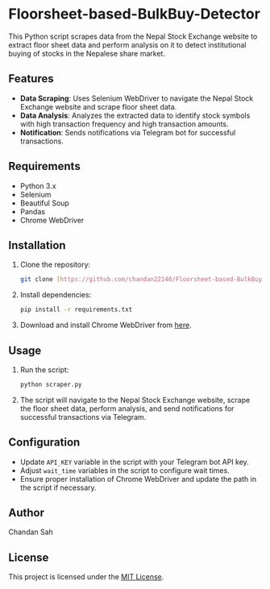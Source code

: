 
# Floorsheet-based-BulkBuy-Detector

This Python script scrapes data from the Nepal Stock Exchange website to extract floor sheet data and perform analysis on it to detect institutional buying of stocks in the Nepalese share market.

## Features

- **Data Scraping**: Uses Selenium WebDriver to navigate the Nepal Stock Exchange website and scrape floor sheet data.
- **Data Analysis**: Analyzes the extracted data to identify stock symbols with high transaction frequency and high transaction amounts.
- **Notification**: Sends notifications via Telegram bot for successful transactions.

## Requirements

- Python 3.x
- Selenium
- Beautiful Soup
- Pandas
- Chrome WebDriver

## Installation

1. Clone the repository:

    ```bash
    git clone [https://github.com/chandan22140/Floorsheet-based-BulkBuy-Detector](https://github.com/chandan22140/Floorsheet-based-BulkBuy-Detector)
    ```

2. Install dependencies:

    ```bash
    pip install -r requirements.txt
    ```

3. Download and install Chrome WebDriver from [here](https://googlechromelabs.github.io/chrome-for-testing/).

## Usage

1. Run the script:

    ```bash
    python scraper.py
    ```

2. The script will navigate to the Nepal Stock Exchange website, scrape the floor sheet data, perform analysis, and send notifications for successful transactions via Telegram.

## Configuration

- Update `API_KEY` variable in the script with your Telegram bot API key.
- Adjust `wait_time` variables in the script to configure wait times.
- Ensure proper installation of Chrome WebDriver and update the path in the script if necessary.

## Author

Chandan Sah

## License

This project is licensed under the [MIT License](LICENSE).



